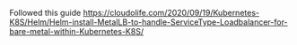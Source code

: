 Followed this guide https://cloudolife.com/2020/09/19/Kubernetes-K8S/Helm/Helm-install-MetalLB-to-handle-ServiceType-Loadbalancer-for-bare-metal-within-Kubernetes-K8S/
